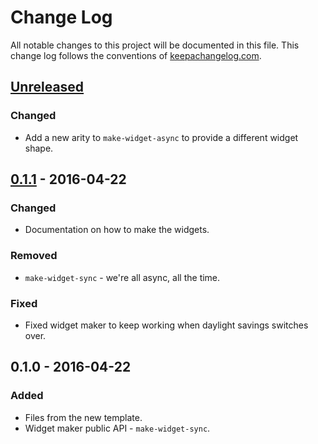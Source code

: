 # Change Log
All notable changes to this project will be documented in this file. This change log follows the conventions of [keepachangelog.com](http://keepachangelog.com/).

## [Unreleased]
### Changed
- Add a new arity to `make-widget-async` to provide a different widget shape.

## [0.1.1] - 2016-04-22
### Changed
- Documentation on how to make the widgets.

### Removed
- `make-widget-sync` - we're all async, all the time.

### Fixed
- Fixed widget maker to keep working when daylight savings switches over.

## 0.1.0 - 2016-04-22
### Added
- Files from the new template.
- Widget maker public API - `make-widget-sync`.

[Unreleased]: https://github.com/your-name/atomix-playground/compare/0.1.1...HEAD
[0.1.1]: https://github.com/your-name/atomix-playground/compare/0.1.0...0.1.1
